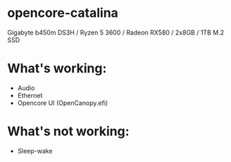 # opencore-catalina
Gigabyte b450m DS3H / Ryzen 5 3600 / Radeon RX580 / 2x8GB / 1TB M.2 SSD


# What's working:
* Audio
* Ethernet
* Opencore UI (OpenCanopy.efi)

# What's not working:
* Sleep-wake
